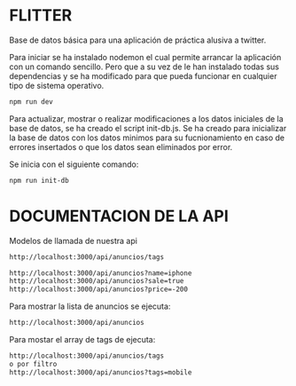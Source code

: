# FLITTER

Base de datos básica para una aplicación de práctica alusiva a twitter.

Para iniciar se ha instalado nodemon el cual permite arrancar la aplicación con un comando sencillo.
Pero que a su vez de le han instalado todas sus dependencias y se ha modificado para que pueda funcionar en cualquier tipo de sistema operativo.
```sh
npm run dev 
```

Para actualizar, mostrar o realizar modificaciones a los datos iniciales de la base de datos, se ha creado el script init-db.js. Se ha creado para inicializar la base de datos con los datos minimos para su fucnionamiento en caso de errores insertados o que los datos sean eliminados por error.

Se inicia con el siguiente comando:
```sh
npm run init-db 
```
# DOCUMENTACION DE LA API

Modelos de llamada de nuestra api

```sh
http://localhost:3000/api/anuncios/tags
```
```sh
http://localhost:3000/api/anuncios?name=iphone
http://localhost:3000/api/anuncios?sale=true 
http://localhost:3000/api/anuncios?price=-200

```

Para mostrar la lista de anuncios se ejecuta: 
```sh
http://localhost:3000/api/anuncios
```

Para mostar el array de tags de ejecuta:
```sh
http://localhost:3000/api/anuncios/tags
o por filtro
http://localhost:3000/api/anuncios?tags=mobile
```
